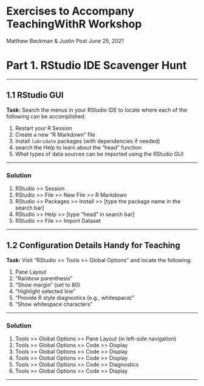 Exercises to Accompany TeachingWithR Workshop
================
Matthew Beckman & Justin Post
June 25, 2021

# Part 1. RStudio IDE Scavenger Hunt

<hr>

## 1.1 RStudio GUI

**Task:** Search the menus in your RStudio IDE to locate where each of
the following can be accomplished:

1.  Restart your R Session
2.  Create a new “R Markdown” file
3.  Install `lubridate` packages (with dependencies if needed)
4.  search the Help to learn about the “head” function
5.  What types of data sources can be imported using the RStudio GUI

<hr>

### Solution

1.  RStudio \>\> Session
2.  RStudio \>\> File \>\> New File \>\> R Markdown
3.  RStudio \>\> Packages \>\> Install \>\> \[type the package name in
    the search bar\]
4.  RStudio \>\> Help \>\> \[type “head” in search bar\]
5.  RStudio \>\> File \>\> Import Dataset

<hr>

## 1.2 Configuration Details Handy for Teaching

**Task:** Visit “RStudio \>\> Tools \>\> Global Options” and locate the
following:

1.  Pane Layout
2.  “Rainbow parenthesis”
3.  “Show margin” (set to 80)
4.  “Highlight selected line”
5.  “Provide R style diagnostics (e.g., whitespace)”
6.  “Show whitespace characters”

<hr>

### Solution

1.  Tools \>\> Global Options \>\> Pane Layout (in left-side navigation)
2.  Tools \>\> Global Options \>\> Code \>\> Display
3.  Tools \>\> Global Options \>\> Code \>\> Display
4.  Tools \>\> Global Options \>\> Code \>\> Display
5.  Tools \>\> Global Options \>\> Code \>\> Diagnostics
6.  Tools \>\> Global Options \>\> Code \>\> Display

<hr>
